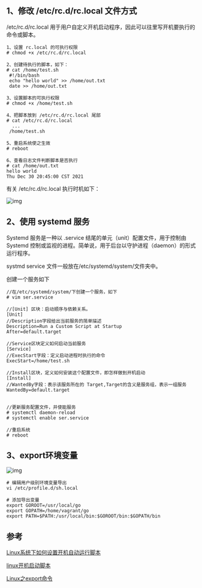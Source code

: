 

## 1、修改 /etc/rc.d/rc.local 文件方式

/etc/rc.d/rc.local 用于用户自定义开机启动程序，因此可以往里写开机要执行的命令或脚本。

```shell
1、设置 rc.local 的可执行权限
# chmod +x /etc/rc.d/rc.local

2、创建待执行的脚本，如下：
# cat /home/test.sh
 #!/bin/bash
 echo "hello world" >> /home/out.txt
 date >> /home/out.txt

3、设置脚本的可执行权限
# chmod +x /home/test.sh

4、把脚本放到 /etc/rc.d/rc.local 尾部
# cat /etc/rc.d/rc.local
  ... 
 /home/test.sh

5、重启系统使之生效
# reboot

6、查看日志文件判断脚本是否执行
# cat /home/out.txt
hello world
Thu Dec 30 20:45:00 CST 2021
```

有关 /etc/rc.d/rc.local 执行时机如下：

![img](https://pics5.baidu.com/feed/d62a6059252dd42a8dbf0d19b541e5bcc8eab856.jpeg@f_auto?token=6e3ff325772f08c07c6f720bb7306e01)

## 2、使用 systemd 服务

Systemd 服务是一种以 .service 结尾的单元（unit）配置文件，用于控制由 Systemd 控制或监视的进程。简单说，用于后台以守护进程（daemon）的形式运行程序。

systmd service 文件一般放在/etc/systemd/system/文件夹中。

创建一个服务如下

```shell
//在/etc/systemd/system/下创建一个服务，如下
# vim ser.service

//[Unit] 区块：启动顺序与依赖关系。
[Unit]
//Description字段给出当前服务的简单描述
Description=Run a Custom Script at Startup
After=default.target

//Service区块定义如何启动当前服务
[Service]
//ExecStart字段：定义启动进程时执行的命令
ExecStart=/home/test.sh

//Install区块，定义如何安装这个配置文件，即怎样做到开机启动
[Install]
//WantedBy字段：表示该服务所在的 Target,Target的含义是服务组，表示一组服务
WantedBy=default.target


//更新服务配置文件，并使能服务
# systemctl daemon-reload
# systemctl enable ser.service

//重启系统
# reboot
```



## 3、export环境变量

![img](https://pics2.baidu.com/feed/c8ea15ce36d3d53977511cdc484be859342ab092.jpeg@f_auto?token=b4a09379a2e3d6882f8acce834753bb2)

```shell
# 编辑用户级别环境变量导出
vi /etc/profile.d/sh.local

# 添加导出变量
export GOROOT=/usr/local/go
export GOPATH=/home/vagrant/go
export PATH=$PATH:/usr/local/bin:$GOROOT/bin:$GOPATH/bin
```

## 参考

[Linux系统下如何设置开机自动运行脚本](https://baijiahao.baidu.com/s?id=1722174560616569543)

[linux开机启动脚本](https://blog.csdn.net/User_bie/article/details/120226581)

[Linux之export命令](https://baijiahao.baidu.com/s?id=1708897089259299258)